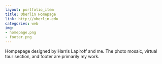 ```yaml
---
layout: portfolio_item
title: Oberlin Homepage
link: http://oberlin.edu
categories: web
img:
- homepage.png
- footer.png
---
```


Hompepage designed by Harris Lapiroff and me. The photo mosaic, virtual tour section, and footer are primarily my work.
